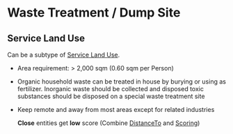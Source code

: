 # Waste Treatment / Dump Site

## Service Land Use
Can be a subtype of [Service Land Use]().

* Area requirement: > 2,000 sqm (0.60 sqm per Person)

* Organic household waste can be treated in house by burying or using as fertilizer. Inorganic waste should be collected and disposed toxic substances should be disposed on a special waste treatment site

* Keep remote and away from most areas except for related industries
  
  **Close** entities get **low** score (Combine [DistanceTo]() and [Scoring]())